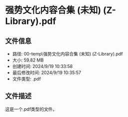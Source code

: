 ﻿# 强势文化内容合集 (未知) (Z-Library).pdf

## 文件信息
- 路径: 00-temp\强势文化内容合集 (未知) (Z-Library).pdf
- 大小: 59.82 MB
- 创建时间: 2024/9/19 10:33:58
- 最后修改时间: 2024/9/19 10:35:57
- 文件类型: .pdf

## 文件描述
这是一个.pdf类型的文件。

